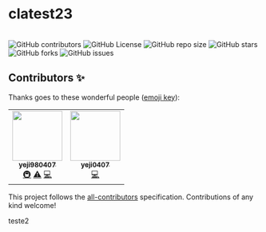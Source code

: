 # clatest23

<br /> ![GitHub
contributors](https://img.shields.io/github/contributors/yeji0407/clatest)
![GitHub
License](https://img.shields.io/github/license/yeji0407/clatest)
![GitHub repo
size](https://img.shields.io/github/repo-size/yeji0407/clatest)
![GitHub
stars](https://img.shields.io/github/stars/yeji0407/clatest?style=social)
![GitHub
forks](https://img.shields.io/github/forks/yeji0407/clatest?style=social)
![GitHub
issues](https://img.shields.io/github/issues/yeji0407/clatest?style=social)

## Contributors ✨

Thanks goes to these wonderful people ([emoji key](https://allcontributors.org/docs/en/emoji-key)):

<!-- ALL-CONTRIBUTORS-LIST:START - Do not remove or modify this section -->
<!-- prettier-ignore-start -->
<!-- markdownlint-disable -->
<table>
  <tr>
    <td align="center"><a href="https://github.com/yeji980407"><img src="https://avatars.githubusercontent.com/u/84702382?v=4?s=100" width="100px;" alt=""/><br /><sub><b>yeji980407</b></sub></a><br /><a href="#infra-yeji980407" title="Infrastructure (Hosting, Build-Tools, etc)">🚇</a> <a href="https://github.com/yeji0407/clatest/commits?author=yeji980407" title="Tests">⚠️</a> <a href="https://github.com/yeji0407/clatest/commits?author=yeji980407" title="Code">💻</a></td>
    <td align="center"><a href="https://github.com/yeji0407"><img src="https://avatars.githubusercontent.com/u/55476302?v=4?s=100" width="100px;" alt=""/><br /><sub><b>yeji0407</b></sub></a><br /><a href="https://github.com/yeji0407/clatest/commits?author=yeji0407" title="Code">💻</a></td>
  </tr>
</table>

<!-- markdownlint-restore -->
<!-- prettier-ignore-end -->

<!-- ALL-CONTRIBUTORS-LIST:END -->

This project follows the [all-contributors](https://github.com/all-contributors/all-contributors) specification. Contributions of any kind welcome!

teste2
